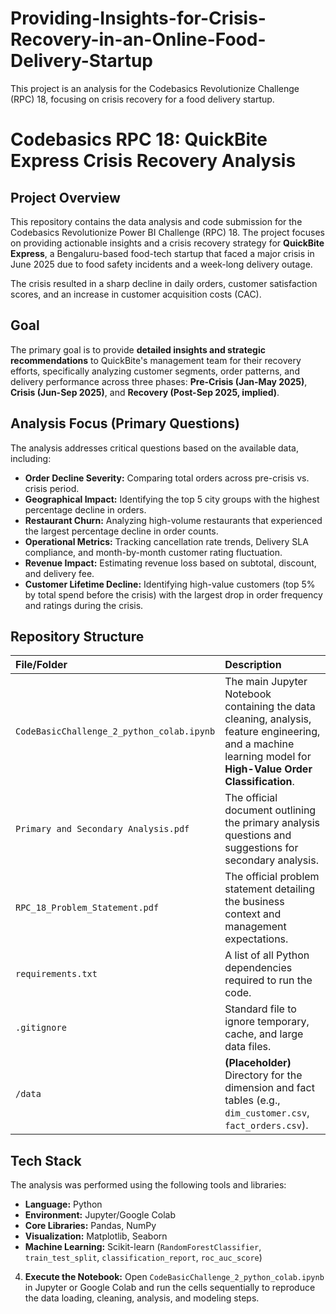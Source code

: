 # Providing-Insights-for-Crisis-Recovery-in-an-Online-Food-Delivery-Startup
 This project is an analysis for the Codebasics Revolutionize Challenge (RPC) 18, focusing on crisis recovery for a food delivery startup.


 # Codebasics RPC 18: QuickBite Express Crisis Recovery Analysis

## Project Overview

This repository contains the data analysis and code submission for the Codebasics Revolutionize Power BI Challenge (RPC) 18. The project focuses on providing actionable insights and a crisis recovery strategy for **QuickBite Express**, a Bengaluru-based food-tech startup that faced a major crisis in June 2025 due to food safety incidents and a week-long delivery outage.

The crisis resulted in a sharp decline in daily orders, customer satisfaction scores, and an increase in customer acquisition costs (CAC).

## Goal

The primary goal is to provide **detailed insights and strategic recommendations** to QuickBite's management team for their recovery efforts, specifically analyzing customer segments, order patterns, and delivery performance across three phases: **Pre-Crisis (Jan-May 2025)**, **Crisis (Jun-Sep 2025)**, and **Recovery (Post-Sep 2025, implied)**.

## Analysis Focus (Primary Questions)

The analysis addresses critical questions based on the available data, including:

* **Order Decline Severity:** Comparing total orders across pre-crisis vs. crisis period.
* **Geographical Impact:** Identifying the top 5 city groups with the highest percentage decline in orders.
* **Restaurant Churn:** Analyzing high-volume restaurants that experienced the largest percentage decline in order counts.
* **Operational Metrics:** Tracking cancellation rate trends, Delivery SLA compliance, and month-by-month customer rating fluctuation.
* **Revenue Impact:** Estimating revenue loss based on subtotal, discount, and delivery fee.
* **Customer Lifetime Decline:** Identifying high-value customers (top 5% by total spend before the crisis) with the largest drop in order frequency and ratings during the crisis.

## Repository Structure

| File/Folder | Description |
| :--- | :--- |
| `CodeBasicChallenge_2_python_colab.ipynb` | The main Jupyter Notebook containing the data cleaning, analysis, feature engineering, and a machine learning model for **High-Value Order Classification**. |
| `Primary and Secondary Analysis.pdf` | The official document outlining the primary analysis questions and suggestions for secondary analysis. |
| `RPC_18_Problem_Statement.pdf` | The official problem statement detailing the business context and management expectations. |
| `requirements.txt` | A list of all Python dependencies required to run the code. |
| `.gitignore` | Standard file to ignore temporary, cache, and large data files. |
| `/data` | **(Placeholder)** Directory for the dimension and fact tables (e.g., `dim_customer.csv`, `fact_orders.csv`). |

## Tech Stack

The analysis was performed using the following tools and libraries:

* **Language:** Python
* **Environment:** Jupyter/Google Colab
* **Core Libraries:** Pandas, NumPy
* **Visualization:** Matplotlib, Seaborn
* **Machine Learning:** Scikit-learn (`RandomForestClassifier`, `train_test_split`, `classification_report`, `roc_auc_score`)



4.  **Execute the Notebook:**
    Open `CodeBasicChallenge_2_python_colab.ipynb` in Jupyter or Google Colab and run the cells sequentially to reproduce the data loading, cleaning, analysis, and modeling steps.
